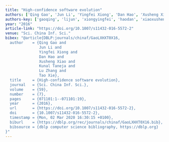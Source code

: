 ```yaml
---
title: "High-confidence software evolution"
authors: ['Qing Gao', 'Jun Li', 'Yingfei Xiong', 'Dan Hao', 'Xusheng Xiao', 'Kunal Taneja', 'Lu Zhang 0023', 'Tao Xie 0001']
authors-key: ['gaoqing', 'lijun', 'xiongyingfei', 'haodan', 'xiaoxusheng', 'tanejakunal', 'zhanglu', 'xietao']
year: "2016"
article-link: "https://doi.org/10.1007/s11432-016-5572-2"
venue: "Sci. China Inf. Sci."
bibex: "@article{DBLP:journals/chinaf/GaoLXHXT0X16,
  author    = {Qing Gao and
               Jun Li and
               Yingfei Xiong and
               Dan Hao and
               Xusheng Xiao and
               Kunal Taneja and
               Lu Zhang and
               Tao Xie},
  title     = {High-confidence software evolution},
  journal   = {Sci. China Inf. Sci.},
  volume    = {59},
  number    = {7},
  pages     = {071101:1--071101:19},
  year      = {2016},
  url       = {https://doi.org/10.1007/s11432-016-5572-2},
  doi       = {10.1007/s11432-016-5572-2},
  timestamp = {Mon, 02 Mar 2020 16:30:15 +0100},
  biburl    = {https://dblp.org/rec/journals/chinaf/GaoLXHXT0X16.bib},
  bibsource = {dblp computer science bibliography, https://dblp.org}
}"
---
```

